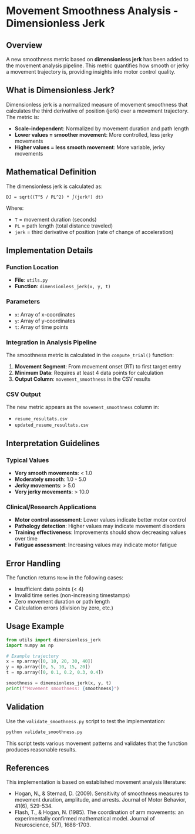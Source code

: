 # Movement Smoothness Analysis - Dimensionless Jerk

## Overview

A new smoothness metric based on **dimensionless jerk** has been added to the movement analysis pipeline. This metric quantifies how smooth or jerky a movement trajectory is, providing insights into motor control quality.

## What is Dimensionless Jerk?

Dimensionless jerk is a normalized measure of movement smoothness that calculates the third derivative of position (jerk) over a movement trajectory. The metric is:

- **Scale-independent**: Normalized by movement duration and path length
- **Lower values = smoother movement**: More controlled, less jerky movements
- **Higher values = less smooth movement**: More variable, jerky movements

## Mathematical Definition

The dimensionless jerk is calculated as:

```
DJ = sqrt((T^5 / PL^2) * ∫(jerk²) dt)
```

Where:
- `T` = movement duration (seconds)
- `PL` = path length (total distance traveled)
- `jerk` = third derivative of position (rate of change of acceleration)

## Implementation Details

### Function Location
- **File**: `utils.py`
- **Function**: `dimensionless_jerk(x, y, t)`

### Parameters
- `x`: Array of x-coordinates
- `y`: Array of y-coordinates  
- `t`: Array of time points

### Integration in Analysis Pipeline

The smoothness metric is calculated in the `compute_trial()` function:

1. **Movement Segment**: From movement onset (RT) to first target entry
2. **Minimum Data**: Requires at least 4 data points for calculation
3. **Output Column**: `movement_smoothness` in the CSV results

### CSV Output

The new metric appears as the `movement_smoothness` column in:
- `resume_resultats.csv`
- `updated_resume_resultats.csv`

## Interpretation Guidelines

### Typical Values
- **Very smooth movements**: < 1.0
- **Moderately smooth**: 1.0 - 5.0
- **Jerky movements**: > 5.0
- **Very jerky movements**: > 10.0

### Clinical/Research Applications
- **Motor control assessment**: Lower values indicate better motor control
- **Pathology detection**: Higher values may indicate movement disorders
- **Training effectiveness**: Improvements should show decreasing values over time
- **Fatigue assessment**: Increasing values may indicate motor fatigue

## Error Handling

The function returns `None` in the following cases:
- Insufficient data points (< 4)
- Invalid time series (non-increasing timestamps)
- Zero movement duration or path length
- Calculation errors (division by zero, etc.)

## Usage Example

```python
from utils import dimensionless_jerk
import numpy as np

# Example trajectory
x = np.array([0, 10, 20, 30, 40])
y = np.array([0, 5, 10, 15, 20])
t = np.array([0, 0.1, 0.2, 0.3, 0.4])

smoothness = dimensionless_jerk(x, y, t)
print(f"Movement smoothness: {smoothness}")
```

## Validation

Use the `validate_smoothness.py` script to test the implementation:

```bash
python validate_smoothness.py
```

This script tests various movement patterns and validates that the function produces reasonable results.

## References

This implementation is based on established movement analysis literature:
- Hogan, N., & Sternad, D. (2009). Sensitivity of smoothness measures to movement duration, amplitude, and arrests. Journal of Motor Behavior, 41(6), 529-534.
- Flash, T., & Hogan, N. (1985). The coordination of arm movements: an experimentally confirmed mathematical model. Journal of Neuroscience, 5(7), 1688-1703.
